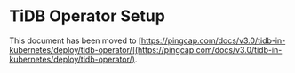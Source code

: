 # TiDB Operator Setup

This document has been moved to [https://pingcap.com/docs/v3.0/tidb-in-kubernetes/deploy/tidb-operator/](https://pingcap.com/docs/v3.0/tidb-in-kubernetes/deploy/tidb-operator/).

